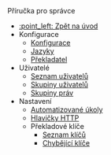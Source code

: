  <div class="sidebar-section">Příručka pro správce</div>

- [:point\_left: Zpět na úvod](/?back)
- Konfigurace
  - [Konfigurace](/admin/setup/configuration/README.md)
  - [Jazyky](/admin/setup/languages.md)
  - [Překladatel](/admin/setup/translation.md)
- Uživatelé
  - [Seznam uživatelů](/admin/users/README.md)
  - [Skupiny uživatelů](/admin/users/user-groups.md)
  - [Skupiny práv](/admin/users/perm-groups.md)
- Nastavení
  - [Automatizované úkoly](/admin/settings/cronjob/README.md)
  - [Hlavičky HTTP](/admin/settings/response-header/README.md)
  - Překladové klíče
    - [Seznam klíčů](/admin/settings/translation-keys/README.md)
    - [Chybějící klíče](/admin/settings/missing-keys/README.md)

